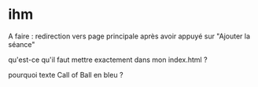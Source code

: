 # ihm

A faire : redirection vers page principale après avoir appuyé sur "Ajouter la séance"

qu'est-ce qu'il faut mettre exactement dans mon index.html ?

pourquoi texte Call of Ball en bleu ?
